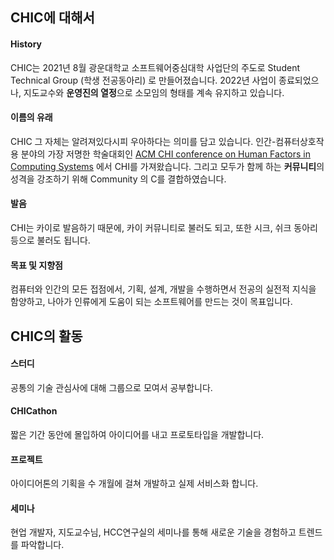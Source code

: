 ## CHIC에 대해서

#### History
CHIC는 2021년 8월 광운대학교 소프트웨어중심대학 사업단의 주도로 Student Technical Group (학생 전공동아리) 로 만들어졌습니다. 2022년 사업이 종료되었으나, 지도교수와 **운영진의 열정**으로 소모임의 형태를 계속 유지하고 있습니다. 

#### 이름의 유래
CHIC 그 자체는 알려져있다시피 우아하다는 의미를 담고 있습니다. 인간-컴퓨터상호작용 분야의 가장 저명한 학술대회인 [ACM CHI conference on Human Factors in Computing Systems](https://chi2024.acm.org/) 에서 CHI를 가져왔습니다. 그리고 모두가 함께 하는 **커뮤니티**의 성격을 강조하기 위해 Community 의 C를 결합하였습니다.

#### 발음
CHI는 카이로 발음하기 때문에, 카이 커뮤니티로 불러도 되고, 또한 시크, 쉬크 동아리 등으로 불러도 됩니다.

#### 목표 및 지향점

컴퓨터와 인간의 모든 접점에서, 기획, 설계, 개발을 수행하면서 전공의 실전적 지식을 함양하고, 나아가 인류에게 도움이 되는 소프트웨어를 만드는 것이 목표입니다.


## CHIC의 활동

#### 스터디
공통의 기술 관심사에 대해 그룹으로 모여서 공부합니다.

#### CHICathon
짧은 기간 동안에 몰입하여 아이디어를 내고 프로토타입을 개발합니다.

#### 프로젝트
아이디어톤의 기획을 수 개월에 걸쳐 개발하고 실제 서비스화 합니다.

#### 세미나
현업 개발자, 지도교수님, HCC연구실의 세미나를 통해 새로운 기술을 경험하고 트렌드를 파악합니다.


